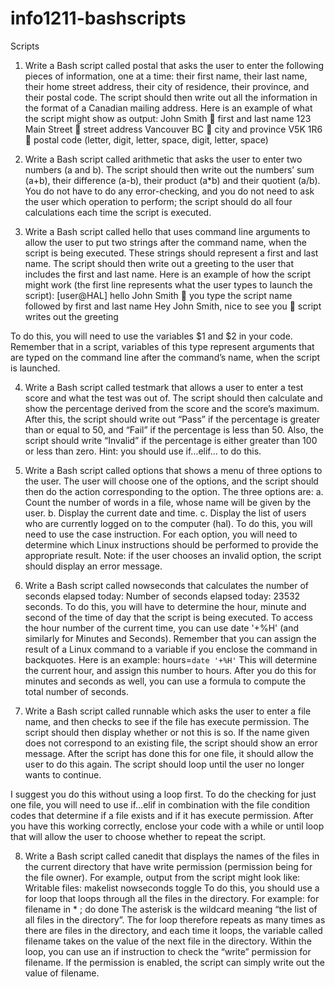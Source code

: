 # info1211-bashscripts

Scripts

1.	Write a Bash script called postal that asks the user to enter the following pieces of information, one at a time: their first name, their last name, their home street address, their city of residence, their province, and their postal code. The script should then write out all the information in the format of a Canadian mailing address. Here is an example of what the script might show as output:
John Smith		 first and last name
123 Main Street	 street address
Vancouver  BC		 city and province
V5K 1R6		 postal code (letter, digit, letter, space, digit, letter, space)

2.	Write a Bash script called arithmetic that asks the user to enter two numbers (a and b). The script should then write out the numbers’ sum (a+b), their difference (a-b), their product (a*b) and their quotient (a/b). You do not have to do any error-checking, and you do not need to ask the user which operation to perform; the script should do all four calculations each time the script is executed.

3.	Write a Bash script called hello that uses command line arguments to allow the user to put two strings after the command name, when the script is being executed. These strings should represent a first and last name. The script should then write out a greeting to the user that includes the first and last name. Here is an example of how the script might work (the first line represents what the user types to launch the script):
[user@HAL] hello John Smith		 you type the script name followed by first and last name
Hey John Smith, nice to see you	 script writes out the greeting

To do this, you will need to use the variables $1 and $2 in your code. Remember that in a script, variables of this type represent arguments that are typed on the command line after the command’s name, when the script is launched.

4.	Write a Bash script called testmark that allows a user to enter a test score and what the test was out of. The script should then calculate and show the percentage derived from the score and the score’s maximum. After this, the script should write out “Pass” if the percentage is greater than or equal to 50, and “Fail” if the percentage is less than 50. Also, the script should write “Invalid” if the percentage is either greater than 100 or less than zero. Hint: you should use if…elif… to do this.

5.	Write a Bash script called options that shows a menu of three options to the user. The user will choose one of the options, and the script should then do the action corresponding to the option. The three options are:
a.	Count the number of words in a file, whose name will be given by the user.
b.	Display the current date and time.
c.	Display the list of users who are currently logged on to the computer (hal).
To do this, you will need to use the case instruction. For each option, you will need to determine which Linux instructions should be performed to provide the appropriate result. Note: if the user chooses an invalid option, the script should display an error message.

6.	Write a Bash script called nowseconds that calculates the number of seconds elapsed today:
Number of seconds elapsed today: 23532 seconds.
To do this, you will have to determine the hour, minute and second of the time of day that the script is being executed. To access the hour number of the current time, you can use date '+%H' (and similarly for Minutes and Seconds). Remember that you can assign the result of a Linux command to a variable if you enclose the command in backquotes. Here is an example:
hours=`date '+%H'`
This will determine the current hour, and assign this number to hours. After you do this for minutes and seconds as well, you can use a formula to compute the total number of seconds.

7.	Write a Bash script called runnable which asks the user to enter a file name, and then checks to see if the file has execute permission. The script should then display whether or not this is so. If the name given does not correspond to an existing file, the script should show an error message. After the script has done this for one file, it should allow the user to do this again. The script should loop until the user no longer wants to continue.

I suggest you do this without using a loop first. To do the checking for just one file, you will need to use if…elif in combination with the file condition codes that determine if a file exists and if it has execute permission. After you have this working correctly, enclose your code with a while or until loop that will allow the user to choose whether to repeat the script.

8.	Write a Bash script called canedit that displays the names of the files in the current directory that have write permission (permission being for the file owner). For example, output from the script might look like:
Writable files:
makelist
nowseconds
toggle
To do this, you should use a for loop that loops through all the files in the directory. For example:
for filename in * ; do
done
The asterisk is the wildcard meaning “the list of all files in the directory”. The for loop therefore repeats as many times as there are files in the directory, and each time it loops, the variable called filename takes on the value of the next file in the directory. Within the loop, you can use an if instruction to check the “write” permission for filename. If the permission is enabled, the script can simply write out the value of filename.
